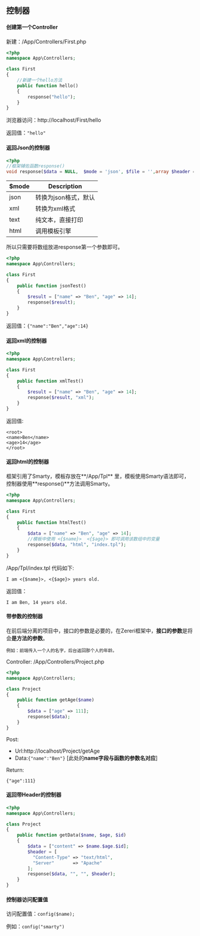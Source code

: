 ## 控制器

#### 创建第一个Controller

新建：/App/Controllers/First.php

``` php
<?php
namespace App\Controllers;

class First
{
  	//新建一个hello方法
    public function hello()
    {
        response("hello");
    }
}
```

浏览器访问：http://localhost/First/hello    

返回值：`"hello"`



#### 返回Json的控制器

``` php
<?php
//框架辅佐函数response()
void response($data = NULL,  $mode = 'json', $file = '',array $header = [])
```

| $mode | Description  |
| ----- | ------------ |
| json  | 转换为json格式，默认 |
| xml   | 转换为xml格式     |
| text  | 纯文本，直接打印     |
| html  | 调用模板引擎       |

所以只需要将数组放进response第一个参数即可。

``` php
<?php
namespace App\Controllers;

class First
{
    public function jsonTest()
    {
        $result = ["name" => "Ben", "age" => 14];
        response($result);
    }
}
```

返回值：`{"name":"Ben","age":14}`



#### 返回xml的控制器

``` php
<?php
namespace App\Controllers;

class First
{
    public function xmlTest()
    {
        $result = ["name" => "Ben", "age" => 14];
        response($result, "xml");
    }
}
```

返回值:

``` 
<root>
<name>Ben</name>
<age>14</age>
</root>
```



#### 返回html的控制器

框架引用了Smarty，模板存放在**/App/Tpl** 里，模板使用Smarty语法即可，控制器使用**response()**方法调用Smarty。

``` php
<?php
namespace App\Controllers;

class First
{
    public function htmlTest()
    {
        $data = ["name" => "Ben", "age" => 14];
      	//模板中使用 <{$name}>  <{$age}> 即可调用该数组中的变量
        response($data, "html", "index.tpl");
    }
}
```

/App/Tpl/index.tpl 代码如下:

``` 
I am <{$name}>, <{$age}> years old.
```

返回值：

``` 
I am Ben, 14 years old.
```



#### 带参数的控制器

在前后端分离的项目中，接口的参数是必要的，在Zereri框架中，**接口的参数**是将会**是方法的参数**。

`例如：前端传入一个人的名字，后台返回那个人的年龄。`

Controller:    /App/Controllers/Project.php

``` php
<?php
namespace App\Controllers;

class Project
{
    public function getAge($name)
    {
        $data = ["age" => 111];
        response($data);
    }
}
```

Post:

- Url:http://localhost/Project/getAge
- Data:`{"name":"Ben"}`       [此处的**name字段与函数的参数名对应**]

Return:

``` 
{"age":111}
```



#### 返回带Header的控制器

``` php
<?php
namespace App\Controllers;

class Project
{
    public function getData($name, $age, $id)
    {
        $data = ["content" => $name.$age.$id];
      	$header = [
          "Content-Type" => "text/html",
          "Server" 		 => "Apache"
        ];
        response($data, "", "", $header);
    }
}
```



#### 控制器访问配置值

访问配置值：`config($name);` 

例如：`config("smarty")`  